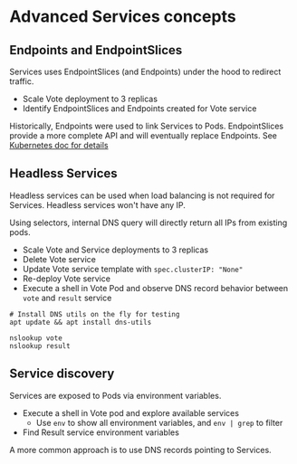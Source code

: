 # Advanced Services concepts

## Endpoints and EndpointSlices

Services uses EndpointSlices (and Endpoints) under the hood to redirect traffic.

- Scale Vote deployment to 3 replicas
- Identify EndpointSlices and Endpoints created for Vote service

Historically, Endpoints were used to link Services to Pods. EndpointSlices provide a more complete API and will eventually replace Endpoints. See [Kubernetes doc for details](https://kubernetes.io/docs/concepts/services-networking/endpoint-slices/#motivation)

## Headless Services

Headless services can be used when load balancing is not required for Services. Headless services won't have any IP.

Using selectors, internal DNS query will directly return all IPs from existing pods.

- Scale Vote and Service deployments to 3 replicas
- Delete Vote service
- Update Vote service template with `spec.clusterIP: "None"`
- Re-deploy Vote service
- Execute a shell in Vote Pod and observe DNS record behavior between `vote` and `result` service

```
# Install DNS utils on the fly for testing
apt update && apt install dns-utils

nslookup vote
nslookup result
```

## Service discovery

Services are exposed to Pods via environment variables. 

- Execute a shell in Vote pod and explore available services
  - Use `env` to show all environment variables, and `env | grep` to filter
- Find Result service environment variables 

A more common approach is to use DNS records pointing to Services.